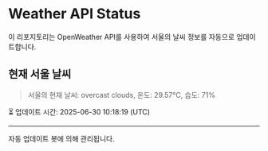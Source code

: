 
# Weather API Status

이 리포지토리는 OpenWeather API를 사용하여 서울의 날씨 정보를 자동으로 업데이트합니다.

## 현재 서울 날씨
> 서울의 현재 날씨: overcast clouds, 온도: 29.57°C, 습도: 71%

⏳ 업데이트 시간: 2025-06-30 10:18:19 (UTC)

---
자동 업데이트 봇에 의해 관리됩니다.
